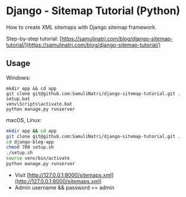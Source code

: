 # Django - Sitemap Tutorial (Python)

How to create XML sitemaps with Django sitemap framework.

Step-by-step tutorial: [https://samulinatri.com/blog/django-sitemap-tutorial/](https://samulinatri.com/blog/django-sitemap-tutorial/)

## Usage

Windows:

```
mkdir app && cd app
git clone git@github.com:SamuliNatri/django-sitemap-tutorial.git .
setup.bat
venv\Scripts\activate.bat
python manage.py runserver
```

macOS, Linux:

```bash
mkdir app && cd app
git clone git@github.com:SamuliNatri/django-sitemap-tutorial.git .
cd django-blog-app
chmod 700 setup.sh
./setup.sh
source venv/bin/activate
python manage.py runserver
```

- Visit [http://127.0.0.1:8000/sitemaps.xml](http://127.0.0.1:8000/sitemaps.xml)
- Admin username && password == admin